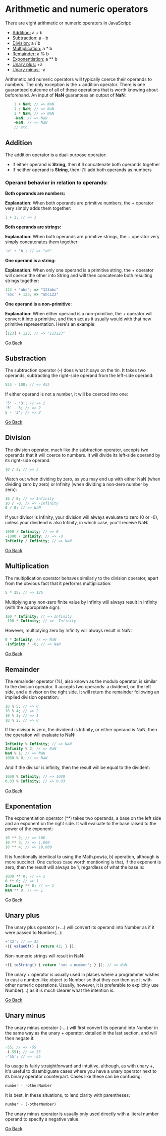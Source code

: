 # Arithmetic and numeric operators

There are eight arithmetic or numeric operators in JavaScript:

- [Addition:](#addition) a + b
- [Subtraction:](#substraction) a - b
- [Division:](#division) a / b
- [Multiplication:](#multiplication) a * b
- [Remainder:](#remainder) a % b
- [Exponentiation:](#exponentation) a ** b
- [Unary plus:](#unary-plus) +a
- [Unary minus:](#unary-minus) -a 

Arithmetic and numeric operators will typically coerce their operands to numbers. The only exception is the + addition operator. There is one guaranteed outcome of all of these operations that is worth knowing about beforehand. An input of __NaN__ guarantees an output of __NaN__:

```javascript
    1 + NaN; // => NaN
    1 / NaN; // => NaN
    1 * NaN; // => NaN
    -NaN; // => NaN
    +NaN; // => NaN
    // etc.
```

## Addition
The addition operator is a dual-purpose operator:

- If either operand is __String__, then it'll concatenate both operands together
- If neither operand is __String__, then it'll add both operands as numbers

### Operand behavior in relation to operands:

**Both operands are numbers:**

**Explanation:** When both operands are primitive numbers, the + operator very simply adds
them together:

```javascript
1 + 2; // => 3
```

**Both operands are strings:**

**Explanation:** When both operands are primitive strings, the + operator very simply
concatenates them together:

```javascript
'a' + 'b'; // => "ab"
```
**One operand is a string:**

**Explanation:** When only one operand is a primitive string, the + operator will coerce the
other into String and will then concatenate both resulting strings together:

```javascript
123 + 'abc'; => "123abc"
'abc' + 123; => "abc123"
```

**One operand is a non-primitive:**

**Explanation:** When either operand is a non-primitive, the + operator will convert it into a
primitive, and then act as it usually would with that new primitive representation. Here's
an example:

```javascript
[123] + 123; // => "123123"
```

[Go Back](#arithmetic-and-numeric-operators)

## Substraction

The subtraction operator (-) does what it says on the tin. It takes two operands, subtracting
the right-side operand from the left-side operand:

```javascript
555 - 100; // => 455
```

If either operand is not a number, it will be coerced into one:

```javascript
'5' - '3'; // => 2
'5' - 3; // => 2
5 - '3'; // => 2
```

[Go Back](#arithmetic-and-numeric-operators)

## Division

The division operator, much like the subtraction operator, accepts two operands that it will
coerce to numbers. It will divide its left-side operand by its right-side operand:

```javascript
10 / 2; // => 5
```
Watch out when dividing by zero, as you may end up with either NaN (when dividing zero
by zero) or Infinity (when dividing a non-zero number by zero):

```javascript
10 / 0; // => Infinity
10 / -0; // => -Infinity
0 / 0; // => NaN
```

If your divisor is Infinity, your division will always evaluate to zero (0 or -0), unless
your dividend is also Infinity, in which case, you'll receive NaN:

```javascript
1000 / Infinity; // => 0
-1000 / Infinity; // => -0
Infinity / Infinity; // => NaN
```

[Go Back](#arithmetic-and-numeric-operators)


## Multiplication

The multiplication operator behaves similarly to the division operator, apart from the
obvious fact that it performs multiplication:

```javascript
5 * 25; // => 125
```

Multiplying any non-zero finite value by Infinity will always result in Infinity (with the appropriate sign):

```javascript
100 * Infinity; // => Infinity
-100 * Infinity; // => -Infinity
```

However, multiplying zero by Infinity will always result in NaN:

```javascript
0 * Infinity; // => NaN
-Infinity * -0; // => NaN
```

[Go Back](#arithmetic-and-numeric-operators)


## Remainder

The remainder operator (%), also known as the modulo operator, is similar to the division
operator. It accepts two operands: a dividend, on the left side, and a divisor on the right
side. It will return the remainder following an implied division operation:

```javascript
10 % 5; // => 0
10 % 4; // => 2
10 % 3; // => 1
10 % 2; // => 0
```

If the divisor is zero, the dividend is Infinity, or either operand is NaN, then the operation
will evaluate to NaN:

```javascript
Infinity % Infinity; // => NaN
Infinity % 2; // => NaN
NaN % 1; // => NaN
1000 % 0; // => NaN
```

And if the divisor is infinity, then the result will be equal to the divident:

```javascript
1000 % Infinity; // => 1000
0.03 % Infinity; // => 0.03
```

[Go Back](#arithmetic-and-numeric-operators)


## Exponentation

The exponentiation operator (**) takes two operands, a base on the left side and
an exponent on the right side. It will evaluate to the base raised to the power of
the exponent:

```javascript
10 ** 2; // => 100
10 ** 3; // => 1,000
10 ** 4; // => 10,000
```

It is functionally identical to using the Math.pow(a, b) operation, although is more
succinct. One curious case worth mentioning is that, if the exponent is zero, then the result will
always be 1, regardless of what the base is:

```javascript
1000 ** 0; // => 1
0 ** 0; // => 1
Infinity ** 0; // => 1
NaN ** 0; // => 1
```

[Go Back](#arithmetic-and-numeric-operators)


## Unary plus

 The unary plus operator (+...) will convert its operand into Number as if it were passed
to Number(...):

```javascript
+'42'; // => 42
+({ valueOf() { return 42; } });
```
 Non-numeric strings will result in NaN:

 ```javascript
+({ toString() { return 'not a number'; } }); // => NaN
 ```

The unary + operator is usually used in places where a programmer wishes to cast a
number-like object to Number so that they can then use it with other numeric operations.
Usually, however, it is preferable to explicitly use Number(...) as it is much clearer what
the intention is.

[Go Back](#arithmetic-and-numeric-operators)


## Unary minus

The unary minus operator (-...) will first convert its operand into Number in the same
way as the unary + operator, detailed in the last section, and will then negate it:

```javascript
-55; // => -55
-(-55); // => 55
-'55'; // => -55
```

Its usage is fairly straightforward and intuitive, although, as with unary +, it's useful to
disambiguate cases where you have a unary operator next to its binary operator
counterpart. Cases like these can be confusing:

```javascript
number - -otherNumber
```
It is best, in these situations, to lend clarity with parentheses:

```javascript
number - (-otherNumber)
```

The unary minus operator is usually only used directly with a literal number operand to
specify a negative value.

[Go Back](#arithmetic-and-numeric-operators)